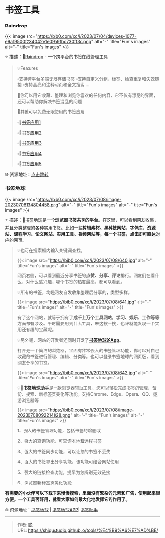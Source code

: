 # 书签工具


### Raindrop

{{< image src="https://bib0.com/xc/i/2023/07/04/devices-1077-e9a19500f234042e1e09a9fbc730ff3c.png" alt="-"  title="Fun's images" alt="-"  title="Fun's images" >}}  

⭐️  描述：🔖[Raindrop](https://raindrop.io/) - 一个跨平台的书签在线管理工具

>💡Features
>
>▫️支持跨平台多端无限存储书签
>▫️支持自定义分组、标签、检查重复和失效链接
>▫️支持高亮和注释网页和全文搜索....
>
>📄你可以用它收藏、整理和浏览你喜欢的任何内容，它不仅有漂亮的界面，还可以帮助你解决书签混乱的问题
>
>📑其他可以免费无限使用的书签应用
>
>▫️🔖[书签应用1](https://saved.io/)
>
>▫️🔖[书签应用2](https://linkish.io/)
>
>▫️🔖[书签应用3](https://qlearly.com/)
>
>▫️🔖[书签应用4](https://bookmarkos.com/)
>
>▫️🔖[书签应用5](https://web.ggather.com/)

🌐 资源地址：[点击跳转](https://raindrop.io/)

### 书签地球

{{< image src="https://bib0.com/xc/i/2023/07/08/image-20230708134804458.png" alt="-"  title="Fun's images" alt="-"  title="Fun's images" >}}  

⭐️  描述：🔖[书签地球](https://www.bookmarkearth.com/)是一个**浏览器书签共享的平台**。在这里，可以看到网友收集，并且分类整理的各种实用书签。比如一些**剪辑素材、黑科技网站、字体库、资源站、课程学习、论文网站、实用工具、视频网站等，每一个书签，点击即可直达**对应的网页。

> 💡也可在搜索框内输入关键词查找。
>
> {{< image src="https://bib0.com/xc/i/2023/07/08/640.jpg" alt="-"  title="Fun's images" alt="-"  title="Fun's images" >}}  
>
> 网页右侧，可以看到最近分享书签的**点赞、分享、评论**排行。网友们在看什么，对什么感兴趣，哪个书签的热度最高，都可以看到。
>
> 💡所有的书签，均是网友自发收集整理后分享的，类型多样。
>
> {{< image src="https://bib0.com/xc/i/2023/07/08/641.jpg" alt="-"  title="Fun's images" alt="-"  title="Fun's images" >}}  
>
> 有了这个网站，就等于拥有了**成千上万个工具网站**，**学习、娱乐、工作等等**方面都有涉及。平时需要用到什么工具，来这搜一搜，也许就能发现一个实用还有趣的宝藏呢。
>
> 💡另外呢，网站的开发者还同时开发了[**书签地球的App**](https://www.bookmarkearth.com/download/app)。
>
> 打开是一个简洁的浏览器，里面有非常强大的书签管理功能，你可以对自己收藏的书签进行管理、编辑、分类等。也可以登录书签地球的网页版，看到网友分享的书签。
>
> {{< image src="https://bib0.com/xc/i/2023/07/08/642.jpg" alt="-"  title="Fun's images" alt="-"  title="Fun's images" >}}  
>
> 💡📑[**书签地球助手**](https://www.bookmarkearth.com/)是一款浏览器辅助工具，您可以轻松完成书签的管理、备份、搜索、新标签页美化等功能。支持Chrome、Edge、Opera、QQ、遨游浏览器等
>
> {{< image src="https://bib0.com/xc/i/2023/07/08/image-20230708092214828.png" alt="-"  title="Fun's images" alt="-"  title="Fun's images" >}}  
>
> 1、强大的书签管理功能，包括书签的增删改
>
> 2、强大的查询功能，可查询本地和远程书签
>
> 3、强大的书签同步功能，可以让您的书签不丢失
>
> 4、强大的书签导出分享功能，该功能可结合网站使用
>
> 5、强大的链接检查功能，提早为您辨别无效链接
>
> 6、浏览器新标签页美化功能

**有需要的小伙伴可以下载下来慢慢摸索，里面没有繁杂的元素和广告，使用起来很方便。一个工具否好用，就看大家如何最大化地发挥它的作用了。**

🌐 资源地址：[书签地球](https://www.bookmarkearth.com/) | [书签地球APP](https://www.bookmarkearth.com/download/app)| [书签助手](https://www.bookmarkearth.com/plugin/index)


---

> 作者: [聪](/about)  
> URL: https://shiqustudio.github.io/tools/%E4%B9%A6%E7%AD%BE/  

